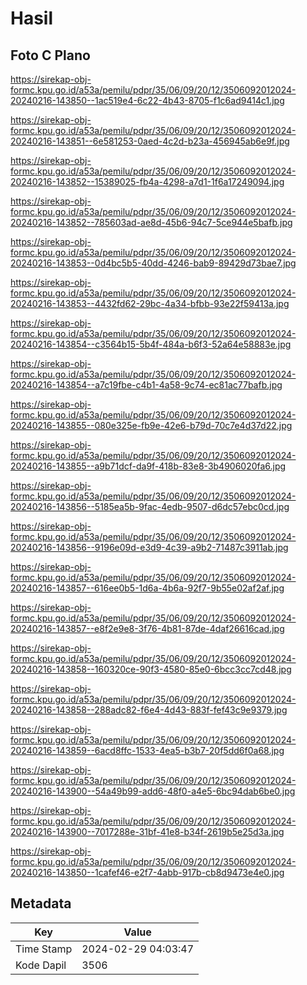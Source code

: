 # Hasil

## Foto C Plano

https://sirekap-obj-formc.kpu.go.id/a53a/pemilu/pdpr/35/06/09/20/12/3506092012024-20240216-143850--1ac519e4-6c22-4b43-8705-f1c6ad9414c1.jpg

https://sirekap-obj-formc.kpu.go.id/a53a/pemilu/pdpr/35/06/09/20/12/3506092012024-20240216-143851--6e581253-0aed-4c2d-b23a-456945ab6e9f.jpg

https://sirekap-obj-formc.kpu.go.id/a53a/pemilu/pdpr/35/06/09/20/12/3506092012024-20240216-143852--15389025-fb4a-4298-a7d1-1f6a17249094.jpg

https://sirekap-obj-formc.kpu.go.id/a53a/pemilu/pdpr/35/06/09/20/12/3506092012024-20240216-143852--785603ad-ae8d-45b6-94c7-5ce944e5bafb.jpg

https://sirekap-obj-formc.kpu.go.id/a53a/pemilu/pdpr/35/06/09/20/12/3506092012024-20240216-143853--0d4bc5b5-40dd-4246-bab9-89429d73bae7.jpg

https://sirekap-obj-formc.kpu.go.id/a53a/pemilu/pdpr/35/06/09/20/12/3506092012024-20240216-143853--4432fd62-29bc-4a34-bfbb-93e22f59413a.jpg

https://sirekap-obj-formc.kpu.go.id/a53a/pemilu/pdpr/35/06/09/20/12/3506092012024-20240216-143854--c3564b15-5b4f-484a-b6f3-52a64e58883e.jpg

https://sirekap-obj-formc.kpu.go.id/a53a/pemilu/pdpr/35/06/09/20/12/3506092012024-20240216-143854--a7c19fbe-c4b1-4a58-9c74-ec81ac77bafb.jpg

https://sirekap-obj-formc.kpu.go.id/a53a/pemilu/pdpr/35/06/09/20/12/3506092012024-20240216-143855--080e325e-fb9e-42e6-b79d-70c7e4d37d22.jpg

https://sirekap-obj-formc.kpu.go.id/a53a/pemilu/pdpr/35/06/09/20/12/3506092012024-20240216-143855--a9b71dcf-da9f-418b-83e8-3b4906020fa6.jpg

https://sirekap-obj-formc.kpu.go.id/a53a/pemilu/pdpr/35/06/09/20/12/3506092012024-20240216-143856--5185ea5b-9fac-4edb-9507-d6dc57ebc0cd.jpg

https://sirekap-obj-formc.kpu.go.id/a53a/pemilu/pdpr/35/06/09/20/12/3506092012024-20240216-143856--9196e09d-e3d9-4c39-a9b2-71487c3911ab.jpg

https://sirekap-obj-formc.kpu.go.id/a53a/pemilu/pdpr/35/06/09/20/12/3506092012024-20240216-143857--616ee0b5-1d6a-4b6a-92f7-9b55e02af2af.jpg

https://sirekap-obj-formc.kpu.go.id/a53a/pemilu/pdpr/35/06/09/20/12/3506092012024-20240216-143857--e8f2e9e8-3f76-4b81-87de-4daf26616cad.jpg

https://sirekap-obj-formc.kpu.go.id/a53a/pemilu/pdpr/35/06/09/20/12/3506092012024-20240216-143858--160320ce-90f3-4580-85e0-6bcc3cc7cd48.jpg

https://sirekap-obj-formc.kpu.go.id/a53a/pemilu/pdpr/35/06/09/20/12/3506092012024-20240216-143858--288adc82-f6e4-4d43-883f-fef43c9e9379.jpg

https://sirekap-obj-formc.kpu.go.id/a53a/pemilu/pdpr/35/06/09/20/12/3506092012024-20240216-143859--6acd8ffc-1533-4ea5-b3b7-20f5dd6f0a68.jpg

https://sirekap-obj-formc.kpu.go.id/a53a/pemilu/pdpr/35/06/09/20/12/3506092012024-20240216-143900--54a49b99-add6-48f0-a4e5-6bc94dab6be0.jpg

https://sirekap-obj-formc.kpu.go.id/a53a/pemilu/pdpr/35/06/09/20/12/3506092012024-20240216-143900--7017288e-31bf-41e8-b34f-2619b5e25d3a.jpg

https://sirekap-obj-formc.kpu.go.id/a53a/pemilu/pdpr/35/06/09/20/12/3506092012024-20240216-143850--1cafef46-e2f7-4abb-917b-cb8d9473e4e0.jpg


## Metadata

| Key        | Value               |
| ---------- | ------------------- |
| Time Stamp | 2024-02-29 04:03:47 |
| Kode Dapil | 3506                |



